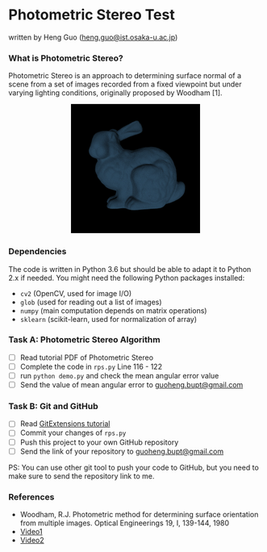 # Photometric Stereo Test

written by Heng Guo (heng.guo@ist.osaka-u.ac.jp)

### What is Photometric Stereo?

Photometric Stereo is an approach to determining surface normal of 
a scene from a set of images recorded from a fixed viewpoint but under
varying lighting conditions, originally proposed by Woodham [1].
<p align="center">
<img src="./lambert_noshadow.gif" width="256">
</p>

### Dependencies
The code is written in Python 3.6 but should be able to adapt it to Python 2.x if needed.
You might need the following Python packages installed:
* `cv2` (OpenCV, used for image I/O)
* `glob` (used for reading out a list of images)
* `numpy` (main computation depends on matrix operations)
* `sklearn` (scikit-learn, used for normalization of array)

### Task A: Photometric Stereo Algorithm
- [ ] Read tutorial PDF of Photometric Stereo 
- [ ] Complete the code in `rps.py` Line 116 - 122
- [ ] run `python demo.py` and check the mean angular error value
- [ ] Send the value of mean angular error to [guoheng.bupt@gmail.com](guoheng.bupt@gmail.com)

### Task B: Git and GitHub
- [ ] Read [GitExtensions tutorial](https://www.cnblogs.com/ningboliuwei/p/6606279.html)
- [ ] Commit your changes of `rps.py`
- [ ] Push this project to your own GitHub repository
- [ ] Send the link of your repository to [guoheng.bupt@gmail.com](guoheng.bupt@gmail.com)

PS: You can use other git tool to push your code to GitHub, but you need to make sure to send the repository link to me. 

### References

- Woodham, R.J. Photometric method for determining surface orientation from multiple images. 
Optical Engineerings 19, I, 139-144, 1980
-  [Video1](https://www.youtube.com/watch?v=mw43A8Y6Nlg&t=90s)
-  [Video2](https://www.youtube.com/watch?v=dNkMLqBUNKI)

